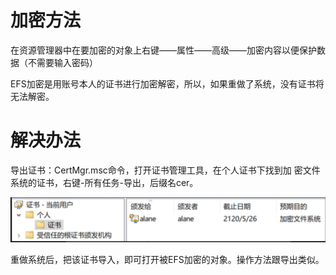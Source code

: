 # 加密方法

在资源管理器中在要加密的对象上右键——属性——高级——加密内容以便保护数据（不需要输入密码）

EFS加密是用账号本人的证书进行加密解密，所以，如果重做了系统，没有证书将无法解密。

# 解决办法

导出证书：CertMgr.msc命令，打开证书管理工具，在个人证书下找到加 密文件系统的证书，右键-所有任务-导出，后缀名cer。

<img src="img/Windows EFS 加解密.assets/64bff0971fdd6.png" alt="null" style="zoom:67%;" /> 

重做系统后，把该证书导入，即可打开被EFS加密的对象。操作方法跟导出类似。

